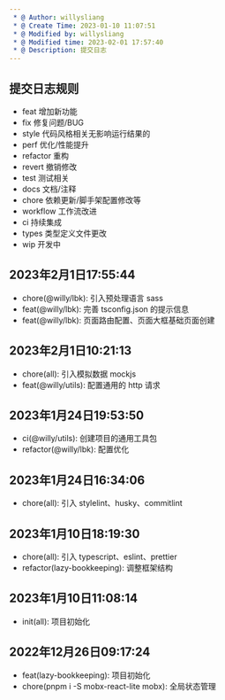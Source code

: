 ```yaml
---
 * @ Author: willysliang
 * @ Create Time: 2023-01-10 11:07:51
 * @ Modified by: willysliang
 * @ Modified time: 2023-02-01 17:57:40
 * @ Description: 提交日志
---
```


## 
## 提交日志规则
  - feat 增加新功能
  - fix 修复问题/BUG
  - style 代码风格相关无影响运行结果的
  - perf 优化/性能提升
  - refactor 重构
  - revert 撤销修改
  - test 测试相关
  - docs 文档/注释
  - chore 依赖更新/脚手架配置修改等
  - workflow 工作流改进
  - ci 持续集成
  - types 类型定义文件更改
  - wip 开发中


## 2023年2月1日17:55:44
  - chore(@willy/lbk): 引入预处理语言 sass 
  - feat(@willy/lbk): 完善 tsconfig.json 的提示信息
  - feat(@willy/lbk): 页面路由配置、页面大框基础页面创建

## 2023年2月1日10:21:13
  - chore(all): 引入模拟数据 mockjs
  - feat(@willy/utils): 配置通用的 http 请求

## 2023年1月24日19:53:50
  - ci(@willy/utils): 创建项目的通用工具包
  - refactor(@willy/lbk): 配置优化

## 2023年1月24日16:34:06
  - chore(all): 引入 stylelint、husky、commitlint

## 2023年1月10日18:19:30
  - chore(all): 引入 typescript、eslint、prettier
  - refactor(lazy-bookkeeping): 调整框架结构

## 2023年1月10日11:08:14
  - init(all): 项目初始化

## 2022年12月26日09:17:24
  - feat(lazy-bookkeeping): 项目初始化
  - chore(pnpm i -S mobx-react-lite mobx): 全局状态管理

